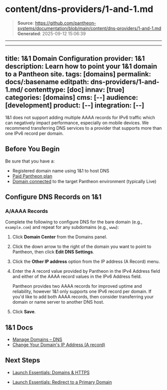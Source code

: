 # content/dns-providers/1-and-1.md

> **Source**: https://github.com/pantheon-systems/documentation/blob/main/content/dns-providers/1-and-1.md
> **Generated**: 2025-09-12 15:06:39

---

---
title: 1&1 Domain Configuration
provider: 1&1
description: Learn how to point your 1&1 domain to a Pantheon site.
tags: [domains]
permalink: docs/:basename
editpath: dns-providers/1-and-1.md/
contenttype: [doc]
innav: [true]
categories: [domains]
cms: [--]
audience: [development]
product: [--]
integration: [--]
---
<Alert title="Warning" type="danger">

1&1 does not support adding multiple AAAA records for IPv6 traffic which can negatively impact performance, especially on mobile devices. We recommend transferring DNS services to a provider that supports more than one IPv6 record per domain.

</Alert>

## Before You Begin
Be sure that you have a:

- Registered domain name using 1&1 to host DNS
- [Paid Pantheon plan](/guides/launch/plans)
- [Domain connected](/guides/launch/domains) to the target Pantheon environment (typically Live)

## Configure DNS Records on 1&1

### A/AAAA Records
Complete the following to configure DNS for the bare domain (e.g., `example.com`) and repeat for any subdomains (e.g., `www`):

1. Click **Domain Center** from the Domains panel.
2. Click the down arrow to the right of the domain you want to point to Pantheon, then click **Edit DNS Settings**.
3. Click the **Other IP address** option from the IP address (A Record) menu.
4. Enter the A record value provided by Pantheon in the IPv4 Address field and either of the AAAA record values in the IPv6 Address field.

    Pantheon provides two AAAA records for improved uptime and reliability, however 1&1 only supports one IPv6 record per domain. If you'd like to add both AAAA records, then consider transferring your domain or name server to another DNS host.

5. Click **Save**.


## 1&1 Docs

* [Manage Domains – DNS](https://help.1and1.com/domains-c36931/manage-domains-c79822/dns-c37586)
* [Change Your Domain's IP Address (A record)](https://help.1and1.com/domains-c36931/manage-domains-c79822/dns-c37586/change-your-domain-s-ip-address-a-record-a599296.html)

## Next Steps

* [Launch Essentials: Domains & HTTPS](/guides/launch/domains)

* [Launch Essentials: Redirect to a Primary Domain](/guides/launch/redirects)
